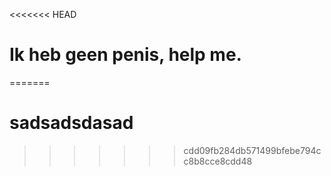 <<<<<<< HEAD
# Ik heb geen penis, help me.
=======
# sadsadsdasad
>>>>>>> cdd09fb284db571499bfebe794cc8b8cce8cdd48
